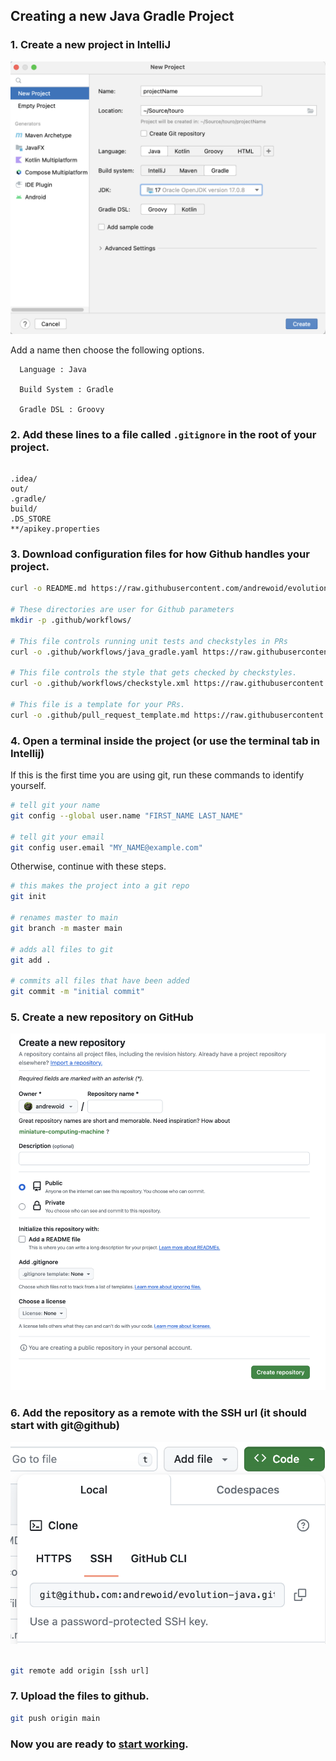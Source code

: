 ## Creating a new Java Gradle Project

### 1. Create a new project in IntelliJ

![](new_project.png)

Add a name then choose the following options.

      Language : Java
      
      Build System : Gradle
      
      Gradle DSL : Groovy

### 2. Add these lines to a file called `.gitignore` in the root of your project.

``` gitignore 

.idea/
out/
.gradle/
build/
.DS_STORE
**/apikey.properties

```

### 3. Download configuration files for how Github handles your project.

``` bash
curl -o README.md https://raw.githubusercontent.com/andrewoid/evolution-java/main/git/.github/README.md

# These directories are user for Github parameters
mkdir -p .github/workflows/

# This file controls running unit tests and checkstyles in PRs
curl -o .github/workflows/java_gradle.yaml https://raw.githubusercontent.com/andrewoid/evolution-java/main/git/.github/workflows/java_gradle.yaml

# This file controls the style that gets checked by checkstyles.
curl -o .github/workflows/checkstyle.xml https://raw.githubusercontent.com/andrewoid/evolution-java/main/git/.github/workflows/checkstyle.xml

# This file is a template for your PRs.
curl -o .github/pull_request_template.md https://raw.githubusercontent.com/andrewoid/evolution-java/main/git/.github/pull_request_template.md
```

### 4. Open a terminal inside the project (or use the terminal tab in Intellij)

If this is the first time you are using git, run these commands to identify yourself.

``` bash
# tell git your name
git config --global user.name "FIRST_NAME LAST_NAME"

# tell git your email
git config user.email "MY_NAME@example.com"
```

Otherwise, continue with these steps.

``` bash 
# this makes the project into a git repo
git init

# renames master to main
git branch -m master main

# adds all files to git
git add .

# commits all files that have been added
git commit -m "initial commit"   
```

### 5. Create a new repository on GitHub

![](git/new_repo.png)

### 6. Add the repository as a remote with the SSH url (it should start with git@github)

![](git/ssh_url.png)

```bash 

git remote add origin [ssh url]

```

### 7. Upload the files to github.

``` bash 
git push origin main
```

### Now you are ready to [start working](git_and_github.md).
